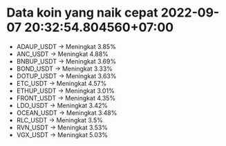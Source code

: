 # Data koin yang naik cepat 2022-09-07 20:32:54.804560+07:00

* ADAUP_USDT -> Meningkat 3.85%
* ANC_USDT -> Meningkat 4.88%
* BNBUP_USDT -> Meningkat 3.69%
* BOND_USDT -> Meningkat 3.33%
* DOTUP_USDT -> Meningkat 3.63%
* ETC_USDT -> Meningkat 4.57%
* ETHUP_USDT -> Meningkat 3.01%
* FRONT_USDT -> Meningkat 4.35%
* LDO_USDT -> Meningkat 3.42%
* OCEAN_USDT -> Meningkat 3.48%
* RLC_USDT -> Meningkat 3.5%
* RVN_USDT -> Meningkat 3.53%
* VGX_USDT -> Meningkat 5.03%
